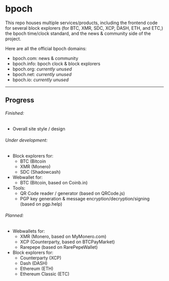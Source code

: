 # bpoch

This repo houses multiple services/products, including the frontend code for several block explorers (for BTC, XMR, SDC, XCP, DASH, ETH, and ETC,) the bpoch time/clock standard, and the news & community side of the project.

Here are all the official bpoch domains:

* bpoch.com: news & community
* bpoch.info: bpoch clock & block explorers
* bpoch.org: *currently unused*
* bpoch.net: *currently unused*
* bpoch.io: *currently unused*

---

## Progress

###### Finished:
* Overall site style / design

###### Under development:
* Block explorers for:
  * BTC (Bitcoin
  * XMR (Monero)
  * SDC (Shadowcash)
* Webwallet for:
  * BTC (Bitcoin, based on Coinb.in)
* Tools:
  * QR Code reader / generator (based on QRCode.js)
  * PGP key generation & message encryption/decryption/signing (based on pgp.help)

###### Planned:
* Webwallets for:
  * XMR (Monero, based on MyMonero.com)
  * XCP (Counterparty, based on BTCPayMarket)
  * Rarepepe (based on RarePepeWallet)
* Block explorers for:
  * Counterparty (XCP)
  * Dash (DASH)
  * Ethereum (ETH)
  * Ethereum Classic (ETC)